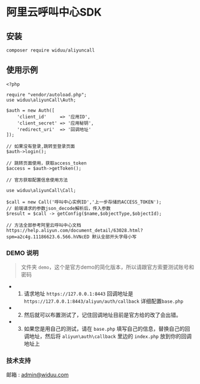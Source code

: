 # 阿里云呼叫中心SDK


## 安装

    composer require widuu/aliyuncall 
    
## 使用示例

    
    <?php
        
    require "vendor/autoload.php";
    use widuu\aliyunCall\Auth;
    
    $auth = new Auth([
    	'client_id'		=> '应用ID',
    	'client_secret' => '应用秘钥',
    	'redirect_uri'  => '回调地址'
    ]); 
    
    // 如果没有登录,跳转至登录页面
    $auth->login();
    
    // 跳转页面使用，获取access_token
    $access = $auth->getToken();
    
    // 官方获取配置信息使用方法
    
    use widuu\aliyunCall\Call;
    
    $call = new Call('呼叫中心实例ID','上一步存储的ACCESS_TOKEN');
	// 前端请求的参数json_decode解析后，传入参数
    $result = $call -> getConfig($name,$objectType,$objectId);
    
    // 方法全部参考阿里云呼叫中心文档 https://help.aliyun.com/document_detail/63028.html?spm=a2c4g.11186623.6.566.hVNcED 默认全部开头字母小写
    
### DEMO 说明

> 文件夹 `demo`，这个是官方demo的简化版本，所以请跟官方索要测试账号和密码

+ 1. 请求地址 `https://127.0.0.1:8443` 回调地址是 `https://127.0.0.1:8443/aliyun/auth/callback` 详细配置`base.php`
+ 2. 然后就可以布置测试了，记住回调地址目前是官方给的改了会出错。
+ 3. 如果您是用自己的测试，请在 `base.php` 填写自己的信息，替换自己的回调地址，然后将 `aliyun\auth\callback` 里边的 `index.php` 放到你的回调地址上

### 技术支持

邮箱 : admin@widuu.com
